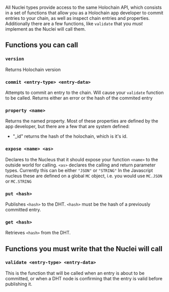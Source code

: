 All Nuclei types provide access to the same Holochain API, which consists in a set of functions that allow you as a Holochain app developer to commit entries to your chain, as well as inspect chain entries and properties.  Additionally there are a few functions, like `validate` that you *must* implement as the Nuclei will call them.

## Functions you can call

### `version` 

Returns Holochain version

### `commit <entry-type> <entry-data>`

Attempts to commit an entry to the chain.  Will cause your `validate` function to be called.  Returns either an error or the hash of the commited entry

### `property <name>`

Returns the named property.  Most of these properties are defined by the app developer, but there are a few that are system defined:  

- "_id" returns the hash of the holochain, which is it's id.

### `expose <name> <as>`

Declares to the Nucleus that it should expose your function `<name>` to the outside world for calling.  `<as>` declares the calling and return parameter types.  Currently this can be either `"JSON"` or `"STRING"`  In the Javascript nucleus these are defined on a global `MC` object, i.e. you would use `MC.JSON` or `MC.STRING`

### `put <hash>`

Publishes `<hash>` to the DHT.  `<hash>` must be the hash of a previously committed entry.

### `get <hash>`

Retrieves `<hash>` from the DHT. 


## Functions you must write that the Nuclei will call

### `validate <entry-type> <entry-data>`

This is the function that will be called when an entry is about to be committed, or when a DHT node is confirming that the entry is valid before publishing it.